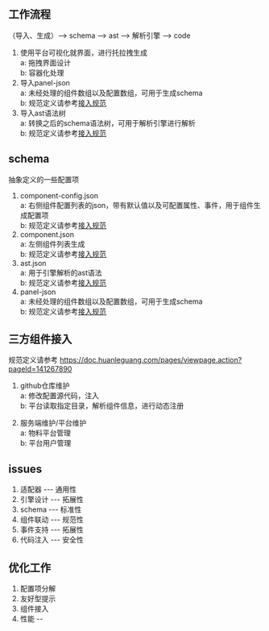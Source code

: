 ## 工作流程

（导入、生成）--> schema --> ast --> 解析引擎 --> code

1. 使用平台可视化就界面，进行托拉拽生成  
    a: 拖拽界面设计  
    b: 容器化处理
2. 导入panel-json  
    a: 未经处理的组件数组以及配置数组，可用于生成schema  
    b: 规范定义请参考[接入规范]()
3. 导入ast语法树  
    a: 转换之后的schema语法树，可用于解析引擎进行解析  
    b: 规范定义请参考[接入规范]()
## schema

抽象定义的一些配置项
1. component-config.json  
    a: 右侧组件配置列表的json，带有默认值以及可配置属性、事件，用于组件生成配置项  
    b: 规范定义请参考[接入规范]()
2. component.json  
    a: 左侧组件列表生成  
    b: 规范定义请参考[接入规范]()
3. ast.json  
    a: 用于引擎解析的ast语法  
    b: 规范定义请参考[接入规范]()
4. panel-json  
    a: 未经处理的组件数组以及配置数组，可用于生成schema  
    b: 规范定义请参考[接入规范]()
## 三方组件接入

规范定义请参考 https://doc.huanleguang.com/pages/viewpage.action?pageId=141267890
1. github仓库维护  
    a: 修改配置源代码，注入  
    b: 平台读取指定目录，解析组件信息，进行动态注册

2. 服务端维护/平台维护  
    a: 物料平台管理  
    b: 平台用户管理

## issues

1. 适配器            ---  通用性
2. 引擎设计          ---  拓展性
3. schema           ---  标准性
4. 组件联动          ---  规范性
5. 事件支持          ---  拓展性
6. 代码注入          ---  安全性

## 优化工作

1. 配置项分解
2. 友好型提示
3. 组件接入
4. 性能 --